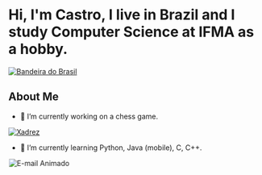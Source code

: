 # Hi, I'm Castro, I live in Brazil and I study Computer Science at IFMA as a hobby.

[![Bandeira do Brasil](https://www.imagensanimadas.com/data/media/742/bandeira-brasil-imagem-animada-0012.gif)](https://www.imagensanimadas.com/cat-bandeira-do-brasil-742.htm)

## About Me

- 🔭 I’m currently working on a chess game.

[![Xadrez](https://www.imagensanimadas.com/data/media/613/xadrez-imagem-animada-0079.gif)](https://www.imagensanimadas.com/cat-xadrez-613.htm)

- 🌱 I’m currently learning Python, Java (mobile), C, C++.

<div style="position: relative;">
  <a href="https://www.imagensanimadas.com/cat-e-mail-235.htm">
    <img src="https://www.imagensanimadas.com/data/media/235/e-mail-imagem-animada-0155.gif" alt="E-mail Animado" style="position: absolute; animation: moveEmail 2s infinite linear;">
  </a>
</div>

<style>
@keyframes moveEmail {
  0% { transform: translateX(0); }
  50% { transform: translateX(10px); }
  100% { transform: translateX(0); }
}
</style>
